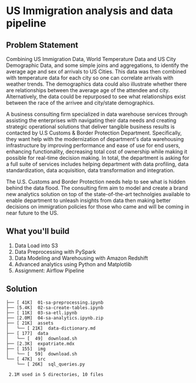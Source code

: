 # US Immigration analysis and data pipeline

## Problem Statement

Combining US Immigration Data, World Temperature Data and US City Demographic Data, and some simple joins and aggregations, to identify the average age and sex of arrivals to US Cities. This data was then combined with temperature data for each city so one can correlate arrivals with weather trends. The demographics data could also illustrate whether there are relationships between the average age of the attendee and city. Alternatively, the data could be repurposed to see what relationships exist between the race of the arrivee and city/state demographics.

A business consulting firm specialized in data warehouse services through assisting the enterprises with navigating their data needs and creating strategic operational solutions that deliver tangible business results is contacted by U.S Customs & Border Protection Department. Specifically, they want help with the modernization of department's data warehousing infrastructure by improving performance and ease of use for end users, enhancing functionality, decreasing total cost of ownership while making it possible for real-time decision making. In total, the department is asking for a full suite of services includes helping department with data profiling, data standardization, data acquisition, data transformation and integration.

The U.S. Customs and Border Protection needs help to see what is hidden behind the data flood. The consulting firm aim to model and create a brand new analytics solution on top of the state-of-the-art technolgies available to enable department to unleash insights from data then making better decisions on immigration policies for those who came and will be coming in near future to the US.

## What you'll build

1. Data Load into S3
2. Data Preprocessing with PySpark
3. Data Modeling and Warehousing with Amazon Redshift
4. Advanced analytics using Python and Matplotlib
5. Assignment: Airflow Pipeline

## Solution

```
├── [ 41K]  01-sa-preprocessing.ipynb
├── [5.4K]  02-sa-create-tables.ipynb
├── [ 11K]  03-sa-etl.ipynb
├── [2.0M]  04-sa-analytics.ipynb.zip
├── [ 21K]  assets
│   └── [ 21K]  data-dictionary.md
├── [ 177]  data
│   └── [  49]  download.sh
├── [2.3K]  expatriate.mdx
├── [ 155]  img
│   └── [  59]  download.sh
└── [ 47K]  src
    └── [ 26K]  sql_queries.py

 2.1M used in 5 directories, 10 files
```